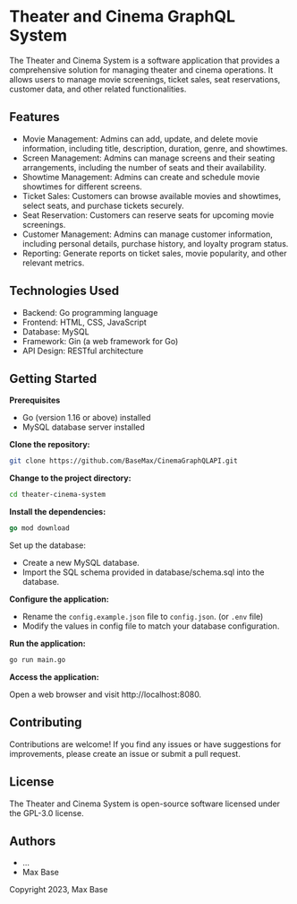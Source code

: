 # Theater and Cinema GraphQL System

The Theater and Cinema System is a software application that provides a comprehensive solution for managing theater and cinema operations. It allows users to manage movie screenings, ticket sales, seat reservations, customer data, and other related functionalities.

## Features

- Movie Management: Admins can add, update, and delete movie information, including title, description, duration, genre, and showtimes.
- Screen Management: Admins can manage screens and their seating arrangements, including the number of seats and their availability.
- Showtime Management: Admins can create and schedule movie showtimes for different screens.
- Ticket Sales: Customers can browse available movies and showtimes, select seats, and purchase tickets securely.
- Seat Reservation: Customers can reserve seats for upcoming movie screenings.
- Customer Management: Admins can manage customer information, including personal details, purchase history, and loyalty program status.
- Reporting: Generate reports on ticket sales, movie popularity, and other relevant metrics.

## Technologies Used

- Backend: Go programming language
- Frontend: HTML, CSS, JavaScript
- Database: MySQL
- Framework: Gin (a web framework for Go)
- API Design: RESTful architecture

## Getting Started

**Prerequisites**

- Go (version 1.16 or above) installed
- MySQL database server installed

**Clone the repository:**

```bash
git clone https://github.com/BaseMax/CinemaGraphQLAPI.git
```

**Change to the project directory:**

```bash
cd theater-cinema-system
```

**Install the dependencies:**

```go
go mod download
```

Set up the database:

- Create a new MySQL database.
- Import the SQL schema provided in database/schema.sql into the database.

**Configure the application:**

- Rename the `config.example.json` file to `config.json`. (or `.env` file)
- Modify the values in config file to match your database configuration.

**Run the application:**

```bash
go run main.go
```

**Access the application:**

Open a web browser and visit http://localhost:8080.

## Contributing

Contributions are welcome! If you find any issues or have suggestions for improvements, please create an issue or submit a pull request.

## License

The Theater and Cinema System is open-source software licensed under the GPL-3.0 license.

## Authors

- ...
- Max Base

Copyright 2023, Max Base
